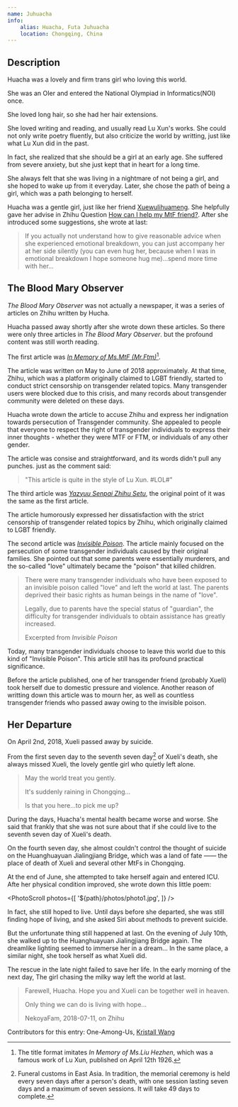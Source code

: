 ```yaml
---
name: Juhuacha
info:
    alias: Huacha, Futa Juhuacha
    location: Chongqing, China
---
```


## Description

Huacha was a lovely and firm trans girl who loving this world.

She was an OIer and entered the National Olympiad in Informatics(NOI) once.

She loved long hair, so she had her hair extensions.

She loved writing and reading, and usually read Lu Xun's works.
She could not only write poetry fluently, but also criticize the world by writting, just like what Lu Xun did in the past.

In fact, she realized that she should be a girl at an early age.
She suffered from severe anxiety,
but she just kept that in heart for a long time.

She always felt that she was living in a nightmare of not being a girl,
and she hoped to wake up from it everyday.
Later, she chose the path of being a girl, which was a path belonging to herself.

Huacha was a gentle girl, just like her friend [Xuewulihuameng](https://one-among.us/profile/xuewulihuameng).
She helpfully gave her advise in Zhihu Question [How can I help my MtF friend?](https://www.zhihu.com/question/274131925/answer/372594163).
After she introduced some suggestions, she wrote at last:

> If you actually not understand how to give reasonable advice when she experienced emotional breakdown, you can just accompany her at her side silently (you can even hug her, because when I was in emotional breakdown I hope someone hug me)...spend more time with her...

## The Blood Mary Observer

*The Blood Mary Observer* was not actually a newspaper, it was a series of articles on Zhihu written by Hucha.

Huacha passed away shortly after she wrote down these articles.
So there were only three articles in *The Blood Mary Observer*.
but the profound content was still worth reading.

The first article was *[In Memory of Ms.MtF (Mr.Ftm)]((https://zhuanlan.zhihu.com/p/38000835))*[^1].

The article was written on May to June of 2018 approximately.
At that time, Zhihu, which was a platform originally claimed to LGBT friendly, started to conduct strict censorship on transgender related topics.
Many transgender users were blocked due to this crisis,
and many records about transgender community were deleted on these days.

Huacha wrote down the article to accuse Zhihu and express her indignation towards persecution of Transgender community.
She appealed to people that everyone to respect the right of transgender individuals to express their inner thoughts - whether they were MTF or FTM, or individuals of any other gender.

The article was consise and straightforward, and its words didn't pull any punches.
just as the comment said:

> "This article is quite in the style of Lu Xun. #LOL#"

The third article was *[Yazyuu Senpai Zhihu Setu]((https://zhuanlan.zhihu.com/p/38419017))*, the original point of it was the same as the first article.

The article humorously expressed her dissatisfaction with the strict censorship of transgender related topics by Zhihu, which originally claimed to LGBT friendly.

The second article was *[Invisible Poison](https://zhuanlan.zhihu.com/p/38173742)*.
The article mainly focused on the persecution of some transgender individuals caused by their original families.
She pointed out that some parents were essentially murderers,
and the so-called "love" ultimately became the "poison" that killed children.

> There were many transgender individuals who have been exposed to an invisible poison called "love" and left the world at last.
> The parents deprived their basic rights as human beings in the name of "love".
> 
> Legally, due to parents have the special status of "guardian",
> the difficulty for transgender individuals to obtain assistance has greatly increased.
>
> Excerpted from *Invisible Poison*

Today, many transgender individuals choose to leave this world due to this kind of "Invisible Poison".
This article still has its profound practical significance.

Before the article published, one of her transgender friend (probably Xueli) took herself due to domestic pressure and violence.
Another reason of writting down this article was to mourn her, as well as countless transgender friends who passed away owing to the invisible poison.

## Her Departure

On April 2nd, 2018, Xueli passed away by suicide.

From the first seven day to the seventh seven day[^2] of Xueli's death,
she always missed Xueli, the lovely gentle girl who quietly left alone.

> May the world treat you gently.
> 
> It's suddenly raining in Chongqing...
>
> Is that you here...to pick me up?

During the days, Huacha's mental health became worse and worse.
She said that frankly that she was not sure about that if she could live to the seventh seven day of Xueli's death.

On the fourth seven day,
she almost couldn't control the thought of suicide on the Huanghuayuan Jialingjiang Bridge,
which was a land of fate —— the place of death of Xueli and several other MtFs in Chongqing.

At the end of June, she attempted to take herself again and entered ICU.
Afte her physical condition improved, she wrote down this little poem:

<PhotoScroll photos={[
'${path}/photos/photo1.jpg',
]} />

In fact, she still hoped to live.
Until days before she departed, she was still finding hope of living,
and she asked Siri about methods to prevent suicide.

But the unfortunate thing still happened at last.
On the evening of July 10th, she walked up to the Huanghuayuan Jialingjiang Bridge again.
The dreamlike lighting seemed to immerse her in a dream...
In the same place, a similar night, she took herself as what Xueli did.

The rescue in the late night failed to save her life.
In the early morning of the next day, The girl chasing the milky way left the world at last.

> Farewell, Huacha. Hope you and Xueli can be together well in heaven.
>
> Only thing we can do is living with hope...
>
> NekoyaFam, 2018-07-11, on Zhihu

Contributors for this entry: One-Among-Us, [Kristall Wang](https://github.com/KristallWang)

[^1]: The title format imitates *In Memory of Ms.Liu Hezhen*, which was a famous work of Lu Xun, published on April 12th 1926.

[^2]: Funeral customs in East Asia. In tradition, the memorial ceremony is held every seven days after a person's death, with one session lasting seven days and a maximum of seven sessions. It will take 49 days to complete.
